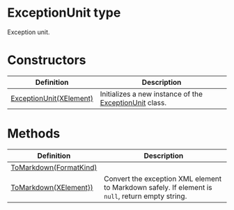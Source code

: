 <a name='T-Vsxmd-Units-ExceptionUnit'></a>
# ExceptionUnit type

Exception unit.

# Constructors

| Definition | Description |
|-|-|
| [ExceptionUnit(XElement)](/Vsxmd.Units/ExceptionUnit.md/#M-Vsxmd-Units-ExceptionUnit-#ctor-System-Xml-Linq-XElement-) | Initializes a new instance of the [ExceptionUnit](/Vsxmd.Units/ExceptionUnit.md/#T-Vsxmd-Units-ExceptionUnit) class. |

# Methods

| Definition | Description |
|-|-|
| [ToMarkdown(FormatKind)](/Vsxmd.Units/ExceptionUnit.md/#M-Vsxmd-Units-ExceptionUnit-ToMarkdown-Vsxmd-Units-FormatKind-) |  |
| [ToMarkdown(XElement})](/Vsxmd.Units/ExceptionUnit.md/#M-Vsxmd-Units-ExceptionUnit-ToMarkdown-System-Collections-Generic-IEnumerable{System-Xml-Linq-XElement}-) | Convert the exception XML element to Markdown safely. If element is `null`, return empty string. |
